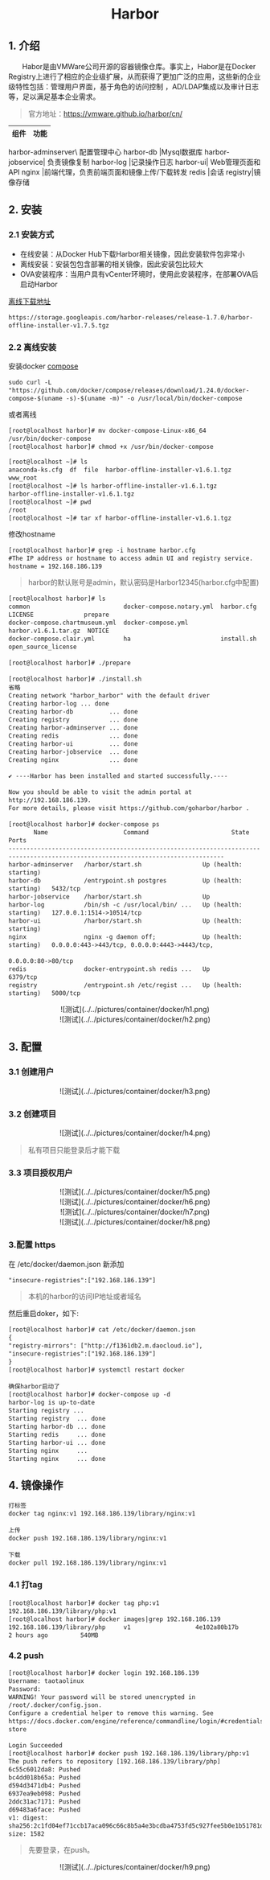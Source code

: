 
<center><h1>Harbor</h1></center>


## 1. 介绍
&#160; &#160; &#160; &#160;Habor是由VMWare公司开源的容器镜像仓库。事实上，Habor是在Docker Registry上进行了相应的企业级扩展，从而获得了更加广泛的应用，这些新的企业级特性包括：管理用户界面，基于角色的访问控制 ，AD/LDAP集成以及审计日志等，足以满足基本企业需求。

> 官方地址：https://vmware.github.io/harbor/cn/


组件 | 功能
---|---
harbor-adminserver\ 配置管理中心
harbor-db |Mysql数据库
harbor-jobservice| 负责镜像复制
harbor-log |记录操作日志
harbor-ui| Web管理页面和API
nginx |前端代理，负责前端页面和镜像上传/下载转发
redis |会话
registry|镜像存储

## 2. 安装
### 2.1 安装方式

- 在线安装：从Docker Hub下载Harbor相关镜像，因此安装软件包非常小
- 离线安装：安装包包含部署的相关镜像，因此安装包比较大
- OVA安装程序：当用户具有vCenter环境时，使用此安装程序，在部署OVA后启动Harbor

[离线下载地址](https://github.com/goharbor/harbor)


```
https://storage.googleapis.com/harbor-releases/release-1.7.0/harbor-offline-installer-v1.7.5.tgz
```

### 2.2 离线安装
安装docker [compose](https://docs.docker.com/compose/install/)
```
sudo curl -L "https://github.com/docker/compose/releases/download/1.24.0/docker-compose-$(uname -s)-$(uname -m)" -o /usr/local/bin/docker-compose
```
或者离线

```
[root@localhost harbor]# mv docker-compose-Linux-x86_64  /usr/bin/docker-compose
[root@localhost harbor]# chmod +x /usr/bin/docker-compose
```


```
[root@localhost ~]# ls
anaconda-ks.cfg  df  file  harbor-offline-installer-v1.6.1.tgz  www_root
[root@localhost ~]# ls harbor-offline-installer-v1.6.1.tgz 
harbor-offline-installer-v1.6.1.tgz
[root@localhost ~]# pwd
/root
[root@localhost ~]# tar xf harbor-offline-installer-v1.6.1.tgz 
```
修改hostname

```
[root@localhost harbor]# grep -i hostname harbor.cfg 
#The IP address or hostname to access admin UI and registry service.
hostname = 192.168.186.139
```
> harbor的默认账号是admin，默认密码是Harbor12345(harbor.cfg中配置)


```
[root@localhost harbor]# ls
common                          docker-compose.notary.yml  harbor.cfg            LICENSE              prepare
docker-compose.chartmuseum.yml  docker-compose.yml         harbor.v1.6.1.tar.gz  NOTICE
docker-compose.clair.yml        ha                         install.sh            open_source_license

[root@localhost harbor]# ./prepare

[root@localhost harbor]# ./install.sh
省略
Creating network "harbor_harbor" with the default driver
Creating harbor-log ... done
Creating harbor-db          ... done
Creating registry           ... done
Creating harbor-adminserver ... done
Creating redis              ... done
Creating harbor-ui          ... done
Creating harbor-jobservice  ... done
Creating nginx              ... done

✔ ----Harbor has been installed and started successfully.----

Now you should be able to visit the admin portal at http://192.168.186.139. 
For more details, please visit https://github.com/goharbor/harbor .

[root@localhost harbor]# docker-compose ps
       Name                     Command                       State                                  Ports                        
----------------------------------------------------------------------------------------------------------------------------------
harbor-adminserver   /harbor/start.sh                 Up (health: starting)                                                       
harbor-db            /entrypoint.sh postgres          Up (health: starting)   5432/tcp                                            
harbor-jobservice    /harbor/start.sh                 Up                                                                          
harbor-log           /bin/sh -c /usr/local/bin/ ...   Up (health: starting)   127.0.0.1:1514->10514/tcp                           
harbor-ui            /harbor/start.sh                 Up (health: starting)                                                       
nginx                nginx -g daemon off;             Up (health: starting)   0.0.0.0:443->443/tcp, 0.0.0.0:4443->4443/tcp,       
                                                                              0.0.0.0:80->80/tcp                                  
redis                docker-entrypoint.sh redis ...   Up                      6379/tcp                                            
registry             /entrypoint.sh /etc/regist ...   Up (health: starting)   5000/tcp  
```


<center>![测试](../../pictures/container/docker/h1.png)</center>
<center>![测试](../../pictures/container/docker/h2.png)</center>

## 3. 配置
### 3.1 创建用户

<center>![测试](../../pictures/container/docker/h3.png)</center>

### 3.2 创建项目

<center>![测试](../../pictures/container/docker/h4.png)</center>

> 私有项目只能登录后才能下载

### 3.3 项目授权用户

<center>![测试](../../pictures/container/docker/h5.png)</center>
<center>![测试](../../pictures/container/docker/h6.png)</center>
<center>![测试](../../pictures/container/docker/h7.png)</center>
<center>![测试](../../pictures/container/docker/h8.png)</center>

### 3.配置 https
在 /etc/docker/daemon.json 新添加

```
"insecure-registries":["192.168.186.139"]
```
> 本机的harbor的访问IP地址或者域名

然后重启doker，如下:
```
[root@localhost harbor]# cat /etc/docker/daemon.json 
{
"registry-mirrors": ["http://f1361db2.m.daocloud.io"],
"insecure-registries":["192.168.186.139"]
}
[root@localhost harbor]# systemctl restart docker

确保harbor启动了
[root@localhost harbor]# docker-compose up -d
harbor-log is up-to-date
Starting registry ... 
Starting registry  ... done
Starting harbor-db ... done
Starting redis     ... done
Starting harbor-ui ... done
Starting nginx     ... 
Starting nginx     ... done
```

## 4. 镜像操作

```
打标签
docker tag nginx:v1 192.168.186.139/library/nginx:v1

上传
docker push 192.168.186.139/library/nginx:v1

下载
docker pull 192.168.186.139/library/nginx:v1
```

### 4.1 打tag

```
[root@localhost harbor]# docker tag php:v1 192.168.186.139/library/php:v1
[root@localhost harbor]# docker images|grep 192.168.186.139
192.168.186.139/library/php     v1                  4e102a80b17b        2 hours ago         540MB
```

### 4.2 push

```
[root@localhost harbor]# docker login 192.168.186.139
Username: taotaolinux
Password: 
WARNING! Your password will be stored unencrypted in /root/.docker/config.json.
Configure a credential helper to remove this warning. See
https://docs.docker.com/engine/reference/commandline/login/#credentials-store

Login Succeeded
[root@localhost harbor]# docker push 192.168.186.139/library/php:v1
The push refers to repository [192.168.186.139/library/php]
6c55c6012da8: Pushed 
bc4dd018b65a: Pushed 
d594d3471db4: Pushed 
6937ea9eb098: Pushed 
2ddc31ac7171: Pushed 
d69483a6face: Pushed 
v1: digest: sha256:2c1fd04ef71ccb17aca096c66c8b5a4e3bcdba4753fd5c927fee5b0e1b51781d size: 1582
```
> 先要登录，在push。

<center>![测试](../../pictures/container/docker/h9.png)</center>
